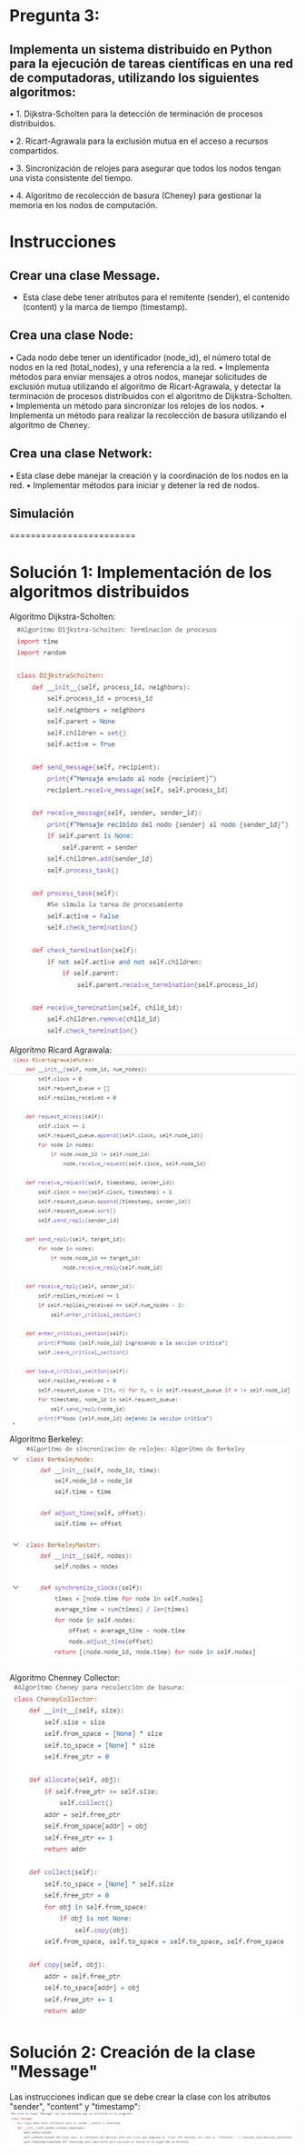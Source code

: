 # Pregunta 3:
## Implementa un sistema distribuido en Python para la ejecución de tareas científicas en una red de computadoras, utilizando los siguientes algoritmos:
• 1. Dijkstra-Scholten para la detección de terminación de procesos distribuidos.

• 2. Ricart-Agrawala para la exclusión mutua en el acceso a recursos compartidos.

• 3. Sincronización de relojes para asegurar que todos los nodos tengan una vista consistente del tiempo.

• 4. Algoritmo de recolección de basura (Cheney) para gestionar la memoria en los nodos de computación.

# Instrucciones
## Crear una clase Message.
* Esta clase debe tener atributos para el remitente (sender), el contenido (content) y la marca de tiempo (timestamp).

## Crea una clase Node:
• Cada nodo debe tener un identificador (node_id), el número total de nodos en la red (total_nodes), y una referencia a la red.
• Implementa métodos para enviar mensajes a otros nodos, manejar solicitudes de exclusión mutua utilizando el algoritmo de Ricart-Agrawala, y detectar la terminación de procesos distribuidos con el algoritmo de Dijkstra-Scholten.
• Implementa un método para sincronizar los relojes de los nodos.
• Implementa un método para realizar la recolección de basura utilizando el algoritmo de Cheney.

## Crea una clase Network:
• Esta clase debe manejar la creación y la coordinación de los nodos en la red.
• Implementar métodos para iniciar y detener la red de nodos.


## Simulación


========================

# Solución 1: Implementación de los algoritmos distribuidos
Algoritmo Dijkstra-Scholten:
![](https://github.com/DianaLlamoca/ComputacionParalelaYDistribuida/blob/main/ExamenFinal-C8286/PREGUNTA3/Imagenes/I1.PNG)

Algoritmo Ricard Agrawala:
![](https://github.com/DianaLlamoca/ComputacionParalelaYDistribuida/blob/main/ExamenFinal-C8286/PREGUNTA3/Imagenes/I2.PNG)

Algoritmo Berkeley:
![](https://github.com/DianaLlamoca/ComputacionParalelaYDistribuida/blob/main/ExamenFinal-C8286/PREGUNTA3/Imagenes/I3.PNG)

Algoritmo Chenney Collector:
![](https://github.com/DianaLlamoca/ComputacionParalelaYDistribuida/blob/main/ExamenFinal-C8286/PREGUNTA3/Imagenes/I4.PNG)

# Solución 2: Creación de la clase "Message"
Las instrucciones indican que se debe crear la clase con los atributos "sender", "content" y "timestamp":
![](https://github.com/DianaLlamoca/ComputacionParalelaYDistribuida/blob/main/ExamenFinal-C8286/PREGUNTA3/Imagenes/I5.PNG)
